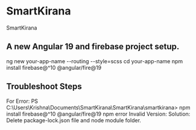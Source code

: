 # SmartKirana
SmartKirana


## A new Angular 19 and firebase project setup.  
ng new your-app-name --routing --style=scss
cd your-app-name
npm install firebase@^10 @angular/fire@19


## Troubleshoot Steps
For Error:
PS C:\Users\Krishna\Documents\SmartKirana\SmartKirana\smartkirana> npm install firebase@^10 @angular/fire@19
npm error Invalid Version:
Solution: Delete package-lock.json file and node module folder.



